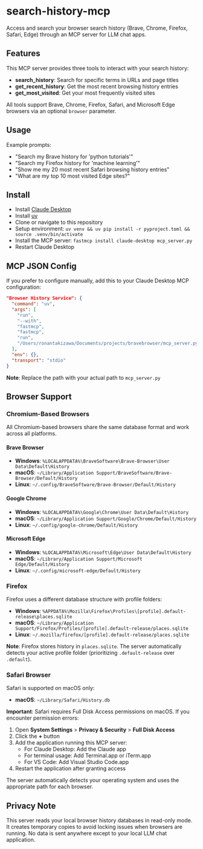 # search-history-mcp

Access and search your browser search history (Brave, Chrome, Firefox, Safari, Edge) through an MCP server for LLM chat apps.

## Features

This MCP server provides three tools to interact with your search history:

- **search_history**: Search for specific terms in URLs and page titles
- **get_recent_history**: Get the most recent browsing history entries
- **get_most_visited**: Get your most frequently visited sites

All tools support Brave, Chrome, Firefox, Safari, and Microsoft Edge browsers via an optional `browser` parameter.

## Usage

Example prompts:
- "Search my Brave history for 'python tutorials'"
- "Search my Firefox history for 'machine learning'"
- "Show me my 20 most recent Safari browsing history entries"
- "What are my top 10 most visited Edge sites?"

## Install

- Install [Claude Desktop](https://claude.ai/download)
- Install [uv](https://docs.astral.sh/uv/getting-started/installation/)
- Clone or navigate to this repository
- Setup environment: `uv venv && uv pip install -r pyproject.toml && source .venv/bin/activate`
- Install the MCP server: `fastmcp install claude-desktop mcp_server.py`
- Restart Claude Desktop

## MCP JSON Config

If you prefer to configure manually, add this to your Claude Desktop MCP configuration:

```json
"Browser History Service": {
  "command": "uv",
  "args": [
    "run",
    "--with",
    "fastmcp",
    "fastmcp",
    "run",
    "/Users/ronantakizawa/Documents/projects/bravebrowser/mcp_server.py"
  ],
  "env": {},
  "transport": "stdio"
}
```

**Note**: Replace the path with your actual path to `mcp_server.py`

## Browser Support

### Chromium-Based Browsers

All Chromium-based browsers share the same database format and work across all platforms.

#### Brave Browser
- **Windows**: `%LOCALAPPDATA%\BraveSoftware\Brave-Browser\User Data\Default\History`
- **macOS**: `~/Library/Application Support/BraveSoftware/Brave-Browser/Default/History`
- **Linux**: `~/.config/BraveSoftware/Brave-Browser/Default/History`

#### Google Chrome
- **Windows**: `%LOCALAPPDATA%\Google\Chrome\User Data\Default\History`
- **macOS**: `~/Library/Application Support/Google/Chrome/Default/History`
- **Linux**: `~/.config/google-chrome/Default/History`

#### Microsoft Edge
- **Windows**: `%LOCALAPPDATA%\Microsoft\Edge\User Data\Default\History`
- **macOS**: `~/Library/Application Support/Microsoft Edge/Default/History`
- **Linux**: `~/.config/microsoft-edge/Default/History`

### Firefox

Firefox uses a different database structure with profile folders:

- **Windows**: `%APPDATA%\Mozilla\Firefox\Profiles\[profile].default-release\places.sqlite`
- **macOS**: `~/Library/Application Support/Firefox/Profiles/[profile].default-release/places.sqlite`
- **Linux**: `~/.mozilla/firefox/[profile].default-release/places.sqlite`

**Note**: Firefox stores history in `places.sqlite`. The server automatically detects your active profile folder (prioritizing `.default-release` over `.default`).

### Safari Browser

Safari is supported on macOS only:
- **macOS**: `~/Library/Safari/History.db`

**Important**: Safari requires Full Disk Access permissions on macOS. If you encounter permission errors:

1. Open **System Settings** > **Privacy & Security** > **Full Disk Access**
2. Click the **+** button
3. Add the application running this MCP server:
   - For Claude Desktop: Add the Claude app
   - For terminal usage: Add Terminal.app or iTerm.app
   - For VS Code: Add Visual Studio Code.app
4. Restart the application after granting access

The server automatically detects your operating system and uses the appropriate path for each browser.

## Privacy Note

This server reads your local browser history databases in read-only mode. It creates temporary copies to avoid locking issues when browsers are running. No data is sent anywhere except to your local LLM chat application.
